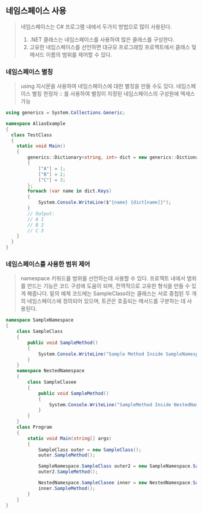 ## 네임스페이스 사용
> 네임스페이스는 C# 프로그램 내에서 두가지 방법으로 많이 사용된다. 
> 1. .NET 클래스는 네임스페이스를 사용하여 많은 클래스를 구성한다.
> 2. 고유한 네임스페이스를 선언하면 대규모 프로그래밍 프로젝트에서 클래스 및 메서드 이름의 범위를 제어할 수 있다. 

### 네임스페이스 별칭
> using 지시문을 사용하여 네임스페이스에 대한 별칭을 만들 수도 있다. 네임스페이스 별칭 한정자 :: 를 사용하여 별칭이 지정된 네임스페이스의 구성원에 액세스 가능
```cs
using generics = System.Collections.Generic;

namespace AliasExample
{
  class TestClass
  {
    static void Main()
    {
        generics::Dictionary<string, int> dict = new generics::Dictionary<string, int> ()
        {
            ["A"] = 1;
            ["B"] = 2;
            ["C"] = 3;
        };
        foreach (var name in dict.Keys)
        {
            System.Console.WriteLine($"{name} {dict[name]}");
        }
        // Output:
        // A 1
        // B 2
        // C 3
    }
  }
}
```
### 네임스페이스를 사용한 범위 제어
> namespace 키워드를 범위를 선언하는데 사용할 수 있다. 프로젝트 내에서 범위를 만드는 기능은 코드 구성에 도움이 되며, 전역적으로 고유한 형식을 만들 수 있게 해줍니다. 
> 밑의 예제 코드에는 SampleClass라는 클래스는 서로 중첩된 두 개의 네임스페이스에 정의되어 있으며, 토큰은 호출되는 메서드를 구분하는 데 사용된다. 
```cs
namespace SampleNamespace
{
    class SampleClass
    {
        public void SampleMethod()
        {
            System.Console.WriteLine("Sample Method Inside SampleNamespace");
        }
    }
    namespace NestedNamespace
    {
        class SampleClasee
        {
            public void SampleMethod()
            {
                System.Console.WriteLine("SampleMethod Inside NestedNamespace");
            }
        }
    }
    class Program
    {
        static void Main(string[] args)
        {
            SampleClass outer = new SampleClass();
            outer.SampleMethod();

            SampleNamespace.SampleClass outer2 = new SampleNamespace.SampleClass();
            outer2.SampleMethod();

            NestedNamespace.SampleClasee inner = new NestedNamespace.SampleClasee();
            inner.SampleMethod();
        }
    }
}
```

















